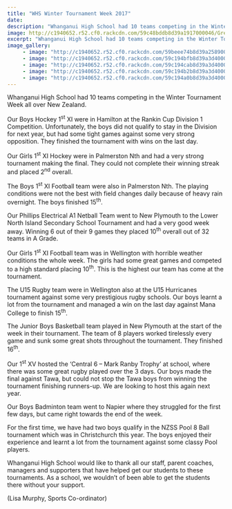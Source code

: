 ```yaml
---
title: "WHS Winter Tournament Week 2017"
date: 
description: "Whanganui High School had 10 teams competing in the Winter Tournament Week all over New Zealand..."
image: http://c1940652.r52.cf0.rackcdn.com/59c48bddb8d39a1917000046/Great-Netball-photo-for-web.jpg
excerpt: "Whanganui High School had 10 teams competing in the Winter Tournament Week all over New Zealand."
image_gallery:
     - image: "http://c1940652.r52.cf0.rackcdn.com/59beee74b8d39a25890000a4/Hockey-girls-teams-photo.jpg"
     - image: "http://c1940652.r52.cf0.rackcdn.com/59c194bfb8d39a3d400000a7/Rugby-1st-XV-website-1-lisa.jpg"
     - image: "http://c1940652.r52.cf0.rackcdn.com/59c194cab8d39a3d400000a9/Rugby-1st-XV-website-2-lisa.jpg"
     - image: "http://c1940652.r52.cf0.rackcdn.com/59c194b2b8d39a3d400000a5/Jnr-boys-bball-from-lisa-website-2.jpg"
     - image: "http://c1940652.r52.cf0.rackcdn.com/59c194a0b8d39a3d400000a3/Jnr-boys-bball-from-lisa-website-1.jpg"
---
```


<p>Whanganui High School had 10 teams competing in the Winter Tournament Week all over New Zealand.</p>
<p>Our Boys Hockey 1<sup>st</sup> XI were in Hamilton at the Rankin Cup Division 1 Competition. Unfortunately, the boys did not qualify to stay in the Division for next year, but had some tight games against some very strong opposition. They finished the tournament with wins on the last day.</p>
<p>Our Girls 1<sup>st</sup> XI Hockey were in Palmerston Nth and had a very strong tournament making the final. They could not complete their winning streak and placed 2<sup>nd</sup> overall.</p>
<p>The Boys 1<sup>st</sup> XI Football team were also in Palmerston Nth. The playing conditions were not the best with field changes daily because of heavy rain overnight. The boys finished 15<sup>th</sup>.</p>
<p>Our Phillips Electrical A1 Netball Team went to New Plymouth to the Lower North Island Secondary School Tournament and had a very good week away. Winning 6 out of their 9 games they placed 10<sup>th</sup> overall out of 32 teams in A Grade.</p>
<p>Our Girls 1<sup>st</sup> XI Football team was in Wellington with horrible weather conditions the whole week. The girls had some great games and competed to a high standard placing 10<sup>th</sup>. This is the highest our team has come at the tournament.</p>
<p>The U15 Rugby team were in Wellington also at the U15 Hurricanes tournament against some very prestigious rugby schools. Our boys learnt a lot from the tournament and managed a win on the last day against Mana College to finish 15<sup>th</sup>.</p>
<p>The Junior Boys Basketball team played in New Plymouth at the start of the week in their tournament. The team of 8 players worked tirelessly every game and sunk some great shots throughout the tournament. They finished 16<sup>th</sup>.</p>
<p>Our 1<sup>st</sup> XV hosted the &lsquo;Central 6 &ndash; Mark Ranby Trophy&rsquo; at school, where there was some great rugby played over the 3 days. Our boys made the final against Tawa, but could not stop the Tawa boys from winning the tournament finishing runners-up. We are looking to host this again next year.</p>
<p>Our Boys Badminton team went to Napier where they struggled for the first few days, but came right towards the end of the week.</p>
<p>For the first time, we have had two boys qualify in the NZSS Pool 8 Ball tournament which was in Christchurch this year. The boys enjoyed their experience and learnt a lot from the tournament against some classy Pool players.</p>
<p>Whanganui High School would like to thank all our staff, parent coaches, managers and supporters that have helped get our students to these tournaments. As a school, we wouldn&rsquo;t of been able to get the students there without your support.&nbsp;</p>
<p>(Lisa Murphy, Sports Co-ordinator)</p>

